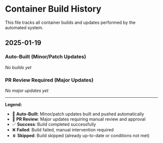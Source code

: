 # Container Build History

This file tracks all container builds and updates performed by the automated system.

## 2025-01-19

### Auto-Built (Minor/Patch Updates)
_No builds yet_

### PR Review Required (Major Updates)  
_No major updates yet_

---

**Legend:**
- 🚀 **Auto-Built**: Minor/patch updates built and pushed automatically
- 📝 **PR Review**: Major updates requiring manual review and approval
- ✅ **Success**: Build completed successfully
- ❌ **Failed**: Build failed, manual intervention required
- ⏸️ **Skipped**: Build skipped (already up-to-date or conditions not met)
